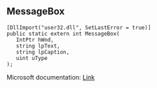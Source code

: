 ## MessageBox

```
[DllImport("user32.dll", SetLastError = true)]
public static extern int MessageBox(
   IntPtr hWnd,
   string lpText,
   string lpCaption,
   uint uType
);
```

Microsoft documentation: [Link](https://docs.microsoft.com/en-us/windows/win32/api/winuser/nf-winuser-messageboxw)
